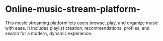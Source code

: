 # Online-music-stream-platform-
This music streaming platform lets users browse, play, and organize music with ease. It includes playlist creation, recommendations, profiles, and search for a modern, dynamic experience.
